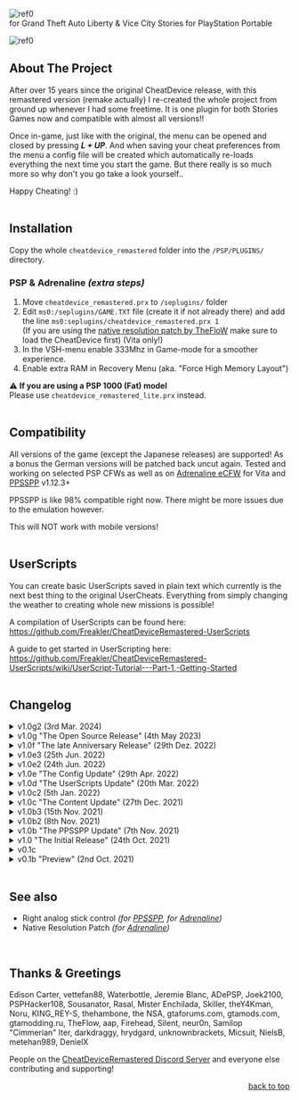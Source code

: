 <a name="readme-top"></a>
![ref0](https://github.com/Freakler/CheatDeviceRemastered/blob/main/pictures/logo.png)<br />
for Grand Theft Auto Liberty &amp; Vice City Stories for PlayStation Portable

![ref0](https://github.com/Freakler/CheatDeviceRemastered/blob/main/pictures/capture_000.png)
<br />

## About The Project
After over 15 years since the original CheatDevice release, with this remastered version (remake actually) I re-created the whole project from ground up whenever I had some freetime. It is one plugin for both Stories Games now and compatible with almost all versions!!

Once in-game, just like with the original, the menu can be opened and closed by pressing ***L + UP***. And when saving your cheat preferences from the menu a config file will be created which automatically re-loads everything the next time you start the game. But there really is so much more so why don't you go take a look yourself..

Happy Cheating! :)
<br /><br />


## Installation
Copy the whole ```cheatdevice_remastered``` folder into the ```/PSP/PLUGINS/``` directory. 

### PSP & Adrenaline *(extra steps)*
1. Move ```cheatdevice_remastered.prx``` to ```/seplugins/``` folder
2. Edit ```ms0:/seplugins/GAME.TXT``` file (create it if not already there) and add the line ```ms0:seplugins/cheatdevice_remastered.prx 1``` <br />
(If you are using the [native resolution patch by TheFloW](https://github.com/TheOfficialFloW/GTANativeRes) make sure to load the CheatDevice first) (Vita only!)
3. In the VSH-menu enable 333Mhz in Game-mode for a smoother experience.
4. Enable extra RAM in Recovery Menu (aka. "Force High Memory Layout")

:warning: **If you are using a PSP 1000 (Fat) model**<br>
Please use ```cheatdevice_remastered_lite.prx``` instead.
<br /><br />


## Compatibility
All versions of the game (except the Japanese releases) are supported! As a bonus the German versions will be patched back uncut again. Tested and working on selected PSP CFWs as well as on [Adrenaline eCFW](https://github.com/TheOfficialFloW/Adrenaline/releases) for Vita and [PPSSPP](https://www.ppsspp.org/) v1.12.3+
 
PPSSPP is like 98% compatible right now. There might be more issues due to the emulation however.
 
This will NOT work with mobile versions!
<br /><br />


## UserScripts
You can create basic UserScripts saved in plain text which currently is the next best thing to the original UserCheats. Everything from simply changing the weather to creating whole new missions is possible! 

A compilation of UserScripts can be found here: https://github.com/Freakler/CheatDeviceRemastered-UserScripts

A guide to get started in UserScripting here: https://github.com/Freakler/CheatDeviceRemastered-UserScripts/wiki/UserScript-Tutorial---Part-1,-Getting-Started
<br /><br />


## Changelog
<details><summary>v1.0g2 (3rd Mar. 2024)</summary><ul>
<li>better hover vehicle controls 
<li>added VCS garage fix 
<li>speedometer fix (more realistic but probably still not accurate)
<li>rocket boost fix (1 was the same as off)
<li>cheat description strings adjusted
<li>added Sindacco Chronicles Hidden package object to pickups
<li>now skipping special vehicles in vehicle spawner
<li>removed crashing skin "FRANFOR" (LCS)
<li>fixed userscript opcode 0482 (VCS)
<li>added "the dummy" skin (LCS)
<li>added fix for Sindacco Chronicles' custom radio color showing in menu
<li>added unlimted height limit for helis and planes (VCS)
<li>fixed and enhanced power-jump 
<li>added lock/unlock car to up/down button cheat
<li>fixed PPSSPP blackscreen for LCS
<li>more optimizations and fixes 
</ul></details>

<details><summary>v1.0g "The Open Source Release" (4th May 2023)</summary><ul>
<li>fixed newline bug in UserScripts
<li>better "high memory layout" detection
<li>added Cheat "Untouchable"
<li>added Cheat "Freeze Traffic"
<li>added Cheat "Cars drive on water"
<li>added Cheat "Mission Selector"
<li>added Action-buttons Cheat "Impulse"
<li>added Action-buttons Cheat "Jump with Vehicle"
<li>added "unfreeze" option for ped/vehicle to touch cheats
<li>added option to adjust player model of stock cheat for LCS
<li>added option to display free main memory 
<li>fixed bug in loading last touched ped/vehicle/object position
<li>added Timecycle Editor (thanks to @DenielX)
<li>removed the "bigger legend box" option
<li>removed the "disable advanced UI" option
<li>removed the "show Ped's stats when aimed at" cheat
<li>removed min and max bounds for editors
<li>you can now use R + UP/DOWN to fast scroll through categories
<li>even more bug fixes and code cleaning for open-sourcing
</ul></details>

<details><summary>v1.0f "The late Anniversary Release" (29th Dez. 2022)</summary><ul>
<li>added lite version of plugin without advanced features for casual cheaters
<li>moved "CDR/" folder from root to "PSP/PLUGINS/cheatdevice_remastered/"
<li>config .cfg and names .ini are no longer dynamicly created next to the prx
<li>added teleport to Highest Solid Ground for VCS
<li>added teleport to Stadium Stage for VCS
<li>added teleport to Mendez's Mansion Interior for VCS
<li>fixed a bug loading first teleport location from config
<li>UserScripts can now have 16 custom strings with a max length of 256
<li>fixed UserScript bugs due to custom strings and added more error messages
<li>added fix for crouching and manual aiming at the same time
<li>added Cheat to adjust the BMX Jump Height (thanks to darkdraggy)
<li>added Cheat to warp out of water with car automatically for LCS
<li>fixed bug where warping out of water results in endless loop if water below
<li>added some more Stock cheats
<li>realtime clock cheat now sets system time continuously
<li>more bug fixes and code cleaning for opensourceing
<li>more & updated UserScripts 
</ul></details>

<details><summary>v1.0e3 (25th Jun. 2022)</summary><ul>
<li>fixed a bug in UserScript translation ("if and" / "if or")
<li>vehicle spawner now makes sure vehicle doors are not locked
<li>blocked more crashing cheats in multiplayer 
</ul></details>

<details><summary>v1.0e2 (24th Jun. 2022)</summary><ul>
<li>editor's slot/no position is now saved to config as well
<li>added possibility to use custom text in scripts
<li>added folder support to UserScripts
<li>more & updated UserScripts 
</ul></details>

<details><summary>v1.0e "The Config Update" (29th Apr. 2022)</summary><ul>
<li>added button to auto-select current weapon in Weapon.dat Editor
<li>config rework, removed .ini in favor of faster binary file
<li>added option to enable autosaving to config
<li>added the classic Gather Spell cheat
<li>added the classic Rocket Boost cheat
<li>added "Reverse Gravity" to button up/down cheat shortcuts
<li>added "Toggle GatherSpell" to button up/down cheat shortcuts
<li>added "Toggle Slowmo" to button up/down cheat shortcuts
<li>deactivated user scripts menu in multiplayer
<li>more UserScripts 
</ul></details>

<details><summary>v1.0d "The UserScripts Update" (20th Mar. 2022)</summary><ul>
<li>fixed Infinite Ammo for VCS (Grenade & Camera Slots)
<li>fixed unload vehicle teleport bug in VCS
<li>added UserScripts
<li>added Weapon.dat Editor
<li>added missing info to Particle and Handling Editors for VCS
<li>added facing direction in degree to draw coordinates
<li>internal Script usage wont overwrite mission scripts anymore
<li>removed LCS Building / Interior switching because of UserScripts 
</ul></details>

<details><summary>v1.0c2 (5th Jan. 2022)</summary><ul>
<li>fixed crash when trying to aim-melee a PED in VCS on PSP/Vita
<li>fixed crash for "Behave like Tank" cheat with Bikes on PSP/Vita
<li>added VCN Maverick spawn on VCN landing pad 
</ul></details>

<details><summary>v1.0c "The Content Update" (27th Dec. 2021)</summary><ul>
<li>fixed crash on Loadscreen after resume from sleepmode in LCS
<li>fixed menu text in LCS not returning to fullscreen after sleepmode
<li>fixed rare crashes with random loadscreens
<li>fixed wrong RadioStation-name detection in Editors
<li>added IDE type-dynamic Editors with basic info
<li>adjusted Speed'O'meter position for Mulitplayer
<li>added OnMission bool fake cheat
<li>added Staunton Bridge Lift control cheat
<li>added Delorean detection like in original LCS CheatDevice
<li>added Building / Interior switching (LCS only for now)
<li>added Walking Speed Multiplier cheats for Player & Pedestrians 
</ul></details>

<details><summary>v1.0b3 (15th Nov. 2021)</summary><ul>
<li>added Vehicle behaves like Tank cheat
<li>added experimental Powerjump cheat
<li>reworked vehicle spawner
<li>bugfixes 
</ul></details>

<details><summary>v1.0b2 (8th Nov. 2021)</summary><ul>
<li>fixed crash on PPSSPP when pressing R-Trigger 
</ul></details>

<details><summary>v1.0b "The PPSSPP Update" (7th Nov. 2021)</summary><ul>
<li>added support for use with PPSSPP
<li>added color-box for ped/vehicle-colors editor
<li>adjusted World-Gravity value bounds and config
<li>added N.O.S. boost cheat for vehicles
<li>changed fast scrolling in Editors (now hold R-Trigger + LEFT / RIGHT)
<li>increased height limit for helicopters in LCS (thanks to darkdraggy) 
</ul></details>

<details><summary>v1.0 "The Initial Release" (24th Oct. 2021)</summary><ul>
<li>typo & design stuff
</ul></details>

<details><summary>v0.1c</summary><ul>
<li>fixed Pickup Spawner not working for VCS
</ul></details>

<details><summary>v0.1b "Preview" (2nd Oct. 2021)</summary><ul>
<li>added lock vehicle doors when inside
<li>added ped model swapping
<li>added crouching
<li>added better Scrollbar behaviour
<li>added side mission timer freeze
<li>added debug loadscreen messages 
</ul></details>

<br />

## See also
- Right analog stick control *(for [PPSSPP](https://github.com/Freakler/ppsspp-GTARemastered), for [Adrenaline](https://github.com/TheOfficialFloW/RemasteredControls/releases/tag/GTARemastered))*
- Native Resolution Patch *(for [Adrenaline](https://github.com/TheOfficialFloW/GTANativeRes))*

<br />

## Thanks & Greetings
Edison Carter, vettefan88, Waterbottle, Jeremie Blanc, ADePSP, Joek2100, PSPHacker108, Sousanator, Rasal, Mister Enchilada, Skiller, theY4Kman, Noru, KING_REY-S, thehambone, the NSA, gtaforums.com, gtamods.com, gtamodding.ru, TheFlow, aap, Firehead, Silent, neur0n, Samilop "Cimmerian" Iter, darkdraggy, hrydgard, unknownbrackets, Micsuit, NielsB, metehan989, DenielX

People on the [CheatDeviceRemastered Discord Server](https://discord.gg/7DERFmkgYq) and everyone else contributing and supporting!

<p align="right"><a href="#readme-top">back to top</a></p>
